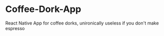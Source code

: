 # Coffee-Dork-App
React Native App for coffee dorks, unironically useless if you don't make espresso
